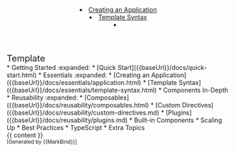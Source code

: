 <head-bottom>
  <link rel="stylesheet" href="{{baseUrl}}/stylesheets/main.css">
</head-bottom>

<header sticky>
  <navbar type="dark">
    <!-- <a slot="brand" href="{{baseUrl}}/index.html" title="Home" class="navbar-brand">Your Logo</a> -->
    <dropdown header="Essentials" class="nav-link">
      <li><a href="{{baseUrl}}/docs/essentials/application.html" class="dropdown-item">Creating an Application</a></li>
      <li><a href="{{baseUrl}}/docs/essentials/template-syntax.html" class="dropdown-item">Template Syntax</a></li>
    </dropdown>
    <li slot="right">
      <form class="navbar-form">
        <searchbar :data="searchData" placeholder="Search" :on-hit="searchCallback" menu-align-right></searchbar>
      </form>
    </li>
  </navbar>
</header>

<div id="flex-body">
  <nav id="site-nav">
    <div class="site-nav-top">
      <div class="fw-bold mb-2" style="font-size: 1.25rem;">Template</div>
    </div>
    <div class="nav-component slim-scroll">
      <site-nav>
<!-- * [Home :house:]({{ baseUrl }}/index.html) -->
* Getting Started :expanded:
  * [Quick Start]({{baseUrl}}/docs/quick-start.html)
* Essentials :expanded:
  * [Creating an Application]({{baseUrl}}/docs/essentials/application.html)
  * [Template Syntax]({{baseUrl}}/docs/essentials/template-syntax.html)
* Components In-Depth
* Reusability :expanded:
  * [Composables]({{baseUrl}}/docs/reusability/composables.html)
  * [Custom Directives]({{baseUrl}}/docs/reusability/custom-directives.md)
  * [Plugins]({{baseUrl}}/docs/reusability/plugins.md)
* Built-in Components
* Scaling Up
* Best Practices
* TypeScript
* Extra Topics
      </site-nav>
    </div>
  </nav>
  <div id="content-wrapper">
    {{ content }}
  </div>
  <nav id="page-nav">
    <div class="nav-component slim-scroll">
      <page-nav />
    </div>
  </nav>
</div>

<footer>
  <!-- Support MarkBind by including a link to us on your landing page! -->
  <div class="text-center">
    <small>[Generated by {{MarkBind}}]</small>
  </div>
</footer>

